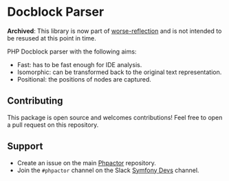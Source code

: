 Docblock Parser
===============

**Archived**: This library is now part of [worse-reflection](https://github.com/phpactor/worse-relfection) and is not intended to be resused at this point in time.

PHP Docblock parser with the following aims:

- Fast: has to be fast enough for IDE analysis.
- Isomorphic: can be transformed back to the original text representation.
- Positional: the positions of nodes are captured.

Contributing
------------

This package is open source and welcomes contributions! Feel free to open a
pull request on this repository.

Support
-------

- Create an issue on the main [Phpactor](https://github.com/phpactor/phpactor) repository.
- Join the `#phpactor` channel on the Slack [Symfony Devs](https://symfony.com/slack-invite) channel.

